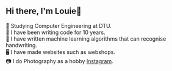 ## Hi there, I'm Louie👋

🧠 Studying Computer Engineering at DTU. <br/>
📖 I have been writing code for 10 years. <br/>
🤖 I have written machine learning algorithms that can recognise handwriting. <br/>
🖥️ I have made websites such as webshops. <br/>
📷 I do Photography as a hobby [Instagram](https://www.instagram.com/louie.flo05/). <br/>
